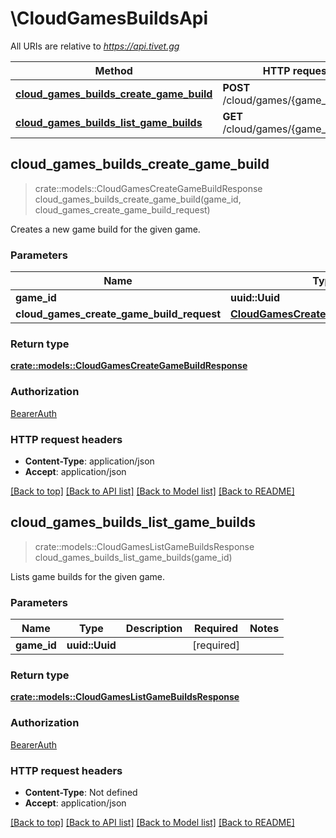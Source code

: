 # \CloudGamesBuildsApi

All URIs are relative to *https://api.tivet.gg*

Method | HTTP request | Description
------------- | ------------- | -------------
[**cloud_games_builds_create_game_build**](CloudGamesBuildsApi.md#cloud_games_builds_create_game_build) | **POST** /cloud/games/{game_id}/builds | 
[**cloud_games_builds_list_game_builds**](CloudGamesBuildsApi.md#cloud_games_builds_list_game_builds) | **GET** /cloud/games/{game_id}/builds | 



## cloud_games_builds_create_game_build

> crate::models::CloudGamesCreateGameBuildResponse cloud_games_builds_create_game_build(game_id, cloud_games_create_game_build_request)


Creates a new game build for the given game.

### Parameters


Name | Type | Description  | Required | Notes
------------- | ------------- | ------------- | ------------- | -------------
**game_id** | **uuid::Uuid** |  | [required] |
**cloud_games_create_game_build_request** | [**CloudGamesCreateGameBuildRequest**](CloudGamesCreateGameBuildRequest.md) |  | [required] |

### Return type

[**crate::models::CloudGamesCreateGameBuildResponse**](CloudGamesCreateGameBuildResponse.md)

### Authorization

[BearerAuth](../README.md#BearerAuth)

### HTTP request headers

- **Content-Type**: application/json
- **Accept**: application/json

[[Back to top]](#) [[Back to API list]](../README.md#documentation-for-api-endpoints) [[Back to Model list]](../README.md#documentation-for-models) [[Back to README]](../README.md)


## cloud_games_builds_list_game_builds

> crate::models::CloudGamesListGameBuildsResponse cloud_games_builds_list_game_builds(game_id)


Lists game builds for the given game.

### Parameters


Name | Type | Description  | Required | Notes
------------- | ------------- | ------------- | ------------- | -------------
**game_id** | **uuid::Uuid** |  | [required] |

### Return type

[**crate::models::CloudGamesListGameBuildsResponse**](CloudGamesListGameBuildsResponse.md)

### Authorization

[BearerAuth](../README.md#BearerAuth)

### HTTP request headers

- **Content-Type**: Not defined
- **Accept**: application/json

[[Back to top]](#) [[Back to API list]](../README.md#documentation-for-api-endpoints) [[Back to Model list]](../README.md#documentation-for-models) [[Back to README]](../README.md)

